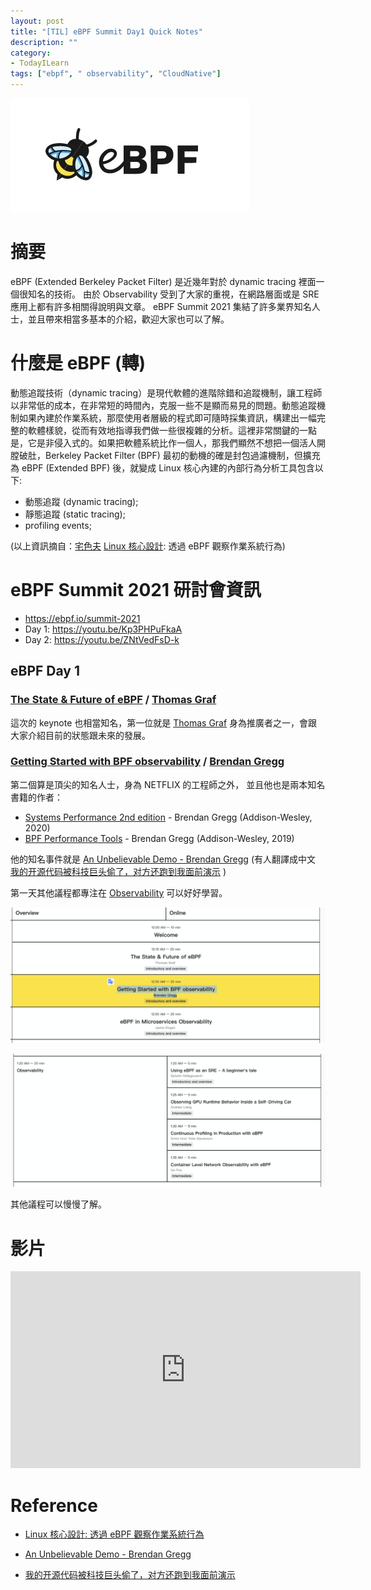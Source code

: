 ```yaml
---
layout: post
title: "[TIL] eBPF Summit Day1 Quick Notes"
description: ""
category: 
- TodayILearn
tags: ["ebpf", " observability", "CloudNative"]
---
```


![image-20210819150523189](../images/2021/image-20210819150523189.png)

# 摘要

eBPF (Extended Berkeley Packet Filter) 是近幾年對於 dynamic tracing 裡面一個很知名的技術。 由於 Observability 受到了大家的重視，在網路層面或是 SRE 應用上都有許多相關得說明與文章。 eBPF Summit 2021 集結了許多業界知名人士，並且帶來相當多基本的介紹，歡迎大家也可以了解。

# 什麼是 eBPF (轉)

動態追蹤技術（dynamic tracing）是現代軟體的進階除錯和追蹤機制，讓工程師以非常低的成本，在非常短的時間內，克服一些不是顯而易見的問題。動態追蹤機制如果內建於作業系統，那麼使用者層級的程式即可隨時採集資訊，構建出一幅完整的軟體樣貌，從而有效地指導我們做一些很複雜的分析。這裡非常關鍵的一點是，它是非侵入式的。如果把軟體系統比作一個人，那我們顯然不想把一個活人開膛破肚，Berkeley Packet Filter (BPF) 最初的動機的確是封包過濾機制，但擴充為 eBPF (Extended BPF) 後，就變成 Linux 核心內建的內部行為分析工具包含以下:

- 動態追蹤 (dynamic tracing);
- 靜態追蹤 (static tracing);
- profiling events;

 (以上資訊摘自：[宅色夫](http://wiki.csie.ncku.edu.tw/User/jserv)  [Linux 核心設計](https://beta.hackfoldr.org/linux/): 透過 eBPF 觀察作業系統行為)

# eBPF Summit 2021 研討會資訊

- <https://ebpf.io/summit-2021>
- Day 1: <https://youtu.be/Kp3PHPuFkaA>
- Day 2: <https://youtu.be/ZNtVedFsD-k>

## eBPF Day 1 

### [The State & Future of eBPF](https://ebpf.io/summit-2021/#) / [Thomas Graf](https://ebpf.io/summit-2021/#)

這次的 keynote 也相當知名，第一位就是 [Thomas Graf](https://ebpf.io/summit-2021/#) 身為推廣者之一，會跟大家介紹目前的狀態跟未來的發展。

### [Getting Started with BPF observability](https://ebpf.io/summit-2021/#) / [Brendan Gregg](https://ebpf.io/summit-2021/#)

第二個算是頂尖的知名人士，身為 NETFLIX 的工程師之外， 並且他也是兩本知名書籍的作者：

- [Systems Performance 2nd edition](https://amzn.to/37K3D5M) - Brendan Gregg (Addison-Wesley, 2020)
- [BPF Performance Tools](https://amzn.to/2OWoQQX) - Brendan Gregg (Addison-Wesley, 2019)

他的知名事件就是 [An Unbelievable Demo - Brendan Gregg](https://www.brendangregg.com/blog/2021-06-04/an-unbelievable-demo.html) (有人翻譯成中文 [我的开源代码被科技巨头偷了，对方还跑到我面前演示](https://www.sohu.com/a/478142366_355140) ) 

第一天其他議程都專注在 [Observability](https://ebpf.io/summit-2021/#) 可以好好學習。

![image-20210819152102715](../images/2021/image-20210819152102715.png)

![image-20210819152107812](../images/2021/image-20210819152107812.png)

其他議程可以慢慢了解。

# 影片

<iframe width="560" height="315" src="https://www.youtube.com/embed/Kp3PHPuFkaA" title="YouTube video player" frameborder="0" allow="accelerometer; autoplay; clipboard-write; encrypted-media; gyroscope; picture-in-picture" allowfullscreen></iframe>

# Reference

-  [Linux 核心設計: 透過 eBPF 觀察作業系統行為](https://hackmd.io/@sysprog/linux-ebpf)
-  [An Unbelievable Demo - Brendan Gregg](https://www.brendangregg.com/blog/2021-06-04/an-unbelievable-demo.html)

-  [我的开源代码被科技巨头偷了，对方还跑到我面前演示](https://www.sohu.com/a/478142366_355140) 





